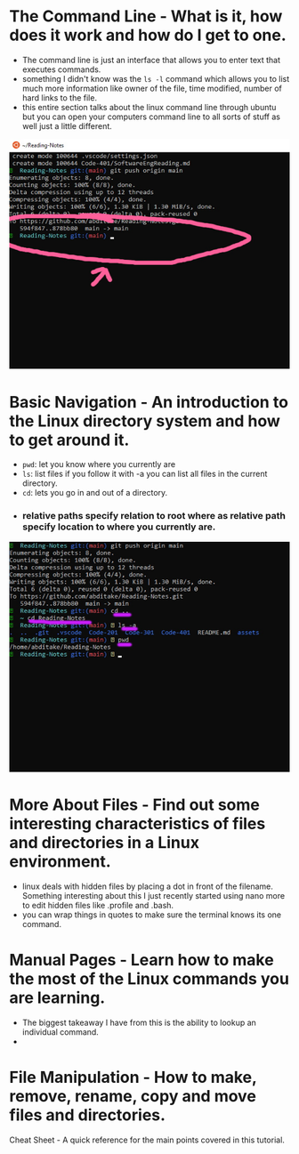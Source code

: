 # The Command Line - What is it, how does it work and how do I get to one.
  
  - The command line is just an interface that allows you to enter text that executes commands.
  - something I didn't know was the `ls -l` command which allows you to list much more information like owner of the file, time modified, number of hard links to the file. 
  - this entire section talks about the linux command line through ubuntu but you can open your computers command line to all sorts of stuff as well just a little different.

  ![commandline](../assets/comandLine.jpg)
# Basic Navigation - An introduction to the Linux directory system and how to get around it.
  - `pwd`: let you know where you currently are
  - `ls`: list files if you follow it with -a you can list all files in the current directory. 
  - `cd`: lets you go in and out of a directory. 
  - ### relative paths specify relation to root where as relative path specify location to where you currently are.
  ![commandline1](../assets/comandLine1.jpg)

# More About Files - Find out some interesting characteristics of files and directories in a Linux environment.
- linux deals with hidden files by placing a dot in front of the filename. Something interesting about this I just recently started using nano more to edit hidden files like .profile and .bash. 
- you can wrap things in quotes to make sure the terminal knows its one command. 

# Manual Pages - Learn how to make the most of the Linux commands you are learning.

- The biggest takeaway I have from this is the ability to lookup an individual command.
-









# File Manipulation - How to make, remove, rename, copy and move files and directories.


















Cheat Sheet - A quick reference for the main points covered in this tutorial.